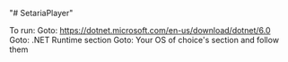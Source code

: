 "# SetariaPlayer" 


To run:
Goto: https://dotnet.microsoft.com/en-us/download/dotnet/6.0
Goto: .NET Runtime section
Goto: Your OS of choice's section and follow them